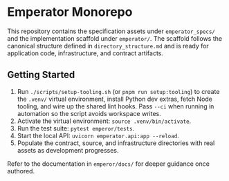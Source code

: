 # Emperator Monorepo

This repository contains the specification assets under `emperator_specs/` and the implementation scaffold under `emperator/`. The scaffold follows the canonical structure defined in `directory_structure.md` and is ready for application code, infrastructure, and contract artifacts.

## Getting Started

1. Run `./scripts/setup-tooling.sh` (or `pnpm run setup:tooling`) to create the `.venv/` virtual environment, install Python dev extras, fetch Node tooling, and wire up the shared lint hooks. Pass `--ci` when running in automation so the script avoids workspace writes.
2. Activate the virtual environment: `source .venv/bin/activate`.
3. Run the test suite: `pytest emperor/tests`.
4. Start the local API: `uvicorn emperator.api:app --reload`.
5. Populate the contract, source, and infrastructure directories with real assets as development progresses.

Refer to the documentation in `emperor/docs/` for deeper guidance once authored.
